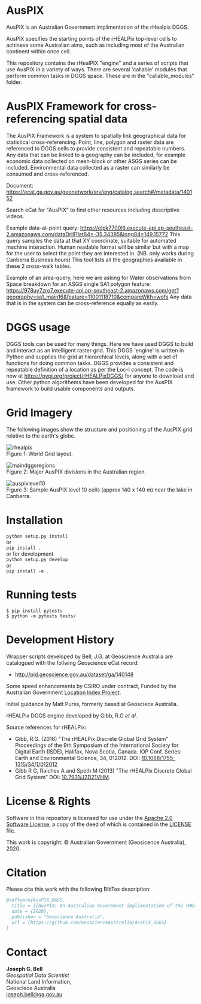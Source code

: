 # AusPIX
AusPIX is an Australian Government implimentation of the rHealpix DGGS. 

AusPIX specifies the starting points of the rHEALPix top-level cells to achineve some Australian aims, such as including most of the Australian continent within once cell.

This repository contains the rHealPIX "engine" and a series of scripts that use AusPIX in a variety of ways.
There are several 'callable' modules that perform common tasks in DGGS space. These are in the "callable_modules" folder.

# AusPIX Framework for cross-referencing spatial data
The AusPIX Framework is a system to spatially link geographical data for statistical cross-referencing. Point, line, polygon and raster data are referenced to DGGS cells to provide consistent and repeatable numbers. Any data that can be linked to a geography can be included, for example economic data collected on mesh-block or other ASGS series can be included. Environmental data collected as a raster can similarly be consumed and cross-referenced. 

Document:
https://ecat.ga.gov.au/geonetwork/srv/eng/catalog.search#/metadata/140152

Search eCat for "AusPIX" to find other resources including descriptive videos.

Example data-at-point query:
https://olpk7700l6.execute-api.ap-southeast-2.amazonaws.com/dataDrill?lat84=-35.34385&long84=149.15772
This query samples the data at that XY coordinate, suitable for automated machine interaction. 
Human readable format will be similar but with a map for the user to select the point they are interested in. (NB. only works during Canberra Business hours)
This tool lists all the geographies available in these 2 cross-walk tables.

Example of an area-query, here we are asking for Water observations from Space breakdown for an ASGS single SA1 polygon feature:
https://978uy7zro7.execute-api.ap-southeast-2.amazonaws.com/get?geography=sa1_main16&feature=11001118710&compareWith=wofs
Any data that is in the system can be cross-reference equally as easily.

# DGGS usage
DGGS tools can be used for many things. Here we have used DGGS to build and interact as an intelligent raster grid. This DGGS 'engine' is written in Python and supplies the grid at hierarchical levels, along with a set of functions for doing common tasks. DGGS provides a consistent and repeatable definition of a location as per the Loc-I concept.
The code is now at https://pypi.org/project/rHEALPixDGGS/  for anyone to download and use. Other python algorithems have been developed for the AusPIX framework to build usable components and outputs.

# Grid Imagery
The following images show the structure and positioning of the AusPIX grid relative to the earth's globe.

![rhealpix](https://user-images.githubusercontent.com/23160509/53066271-23aa4680-3523-11e9-8e6c-2f042f9befbf.png)  
Figure 1: World Grid layout.

![maindggsregions](https://user-images.githubusercontent.com/23160509/53380635-35c43300-39c2-11e9-90ea-e457d03b8726.png)  
Figure 2: Major AusPIX divisions in the Australian region.

![auspixlevel10](https://user-images.githubusercontent.com/23160509/53381199-1cbc8180-39c4-11e9-86d2-8a7a12b50faf.png)  
Figure 3:  Sample AusPIX level 10 cells (approx 140 x 140 m) near the lake in Canberra.


 
# Installation 

`python setup.py install`  
or   
`pip install .`   
or for development  
`python setup.py develop`  
or   
`pip install -e .`

# Running tests

``` 
$ pip install pytests
$ python -m pytests tests/
```


# Development History

Wrapper scripts developed by Bell, J.G. at Geoscience Australia are catalogued with the follwing Geoscience eCat record: 
* <http://pid.geoscience.gov.au/dataset/ga/140148>

Some speed enhancements by CSIRO under contract, Funded by the Australian Government [Location Index Project](https://www.ga.gov.au/locationindex).

Initial guidance by Matt Purss, formerly based at Geosciece Australia.

rHEALPix DGGS engine developed by Gibb, R.G _et al._

Source references for rHEALPix:

* Gibb, R.G. (2016) "The rHEALPix Discrete Global Grid System" Proceedings of the 9th Symposium of the International Society for Digital Earth (ISDE), Halifax, Nova Scotia, Canada. IOP Conf. Series: Earth and Environmental Science, 34, 012012. DOI: [10.1088/1755-1315/34/1/012012](https://doi.org/10.1088/1755-1315/34/1/012012)
* Gibb R G, Raichev A and Speth M (2013) "The rHEALPix Discrete Global Grid System" DOI: [10.7931/J2D21VHM](https://doi.org/10.7931/J2D21VHM).


# License & Rights

Software in this repository is licensed for use under the [Apache 2.0 Software License](), a copy of the deed of which is contained in the [LICENSE](LICENSE) file.

This work is copyright: &copy; Australian Government (Geosicence Australia), 2020.


# Citation
Please cite this work with the following BibTex description:

```bibtex
@software{AusPIX_DGGS,
  title = {{AusPIX: An Australian Government implimentation of the rHEALPix DGGS in Python}},
  date = {2020},
  publisher = "Geoscience Australia",
  url = {https://github.com/GeoscienceAustralia/AusPIX_DGGS}
}
```

# Contact

**Joseph G. Bell**  
_Geospatial Data Scientist_  
National Land Information,  
Geosciece Australia  
<joseph.bell@ga.gov.au>
